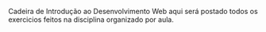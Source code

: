Cadeira de Introdução ao Desenvolvimento Web
    aqui será postado todos os exercicios feitos na disciplina organizado por aula.